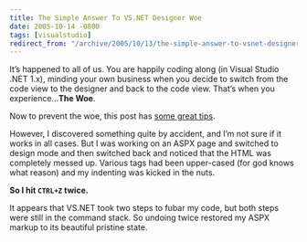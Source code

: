 ```yaml
---
title: The Simple Answer To VS.NET Designer Woe
date: 2005-10-14 -0800
tags: [visualstudio]
redirect_from: "/archive/2005/10/13/the-simple-answer-to-vsnet-designer-woe.aspx/"
---
```


It’s happened to all of us. You are happily coding along (in Visual
Studio .NET 1.x), minding your own business when you decide to switch
from the code view to the designer and back to the code view. That’s
when you experience...**The Woe**.

Now to prevent the woe, this post has [some great
tips](http://spaces.msn.com/members/mwadams/Blog/cns!1pAMOzaH98ZfHK1uhQS5Bd5g!111.entry).

However, I discovered something quite by accident, and I’m not sure if
it works in all cases. But I was working on an ASPX page and switched to
design mode and then switched back and noticed that the HTML was
completely messed up. Various tags had been upper-cased (for god knows
what reason) and my indenting was kicked in the nuts.

**So I hit `CTRL+Z` twice.**

It appears that VS.NET took two steps to fubar my code, but both steps
were still in the command stack. So undoing twice restored my ASPX
markup to its beautiful pristine state.

